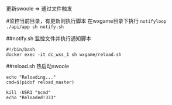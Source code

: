更新swoole => 通过文件触发

#监控当前目录，有更新则执行脚本
在wxgame目录下执行
`notifyloop ./api/app sh notify.sh`

##notify.sh 监控文件并执行通知脚本
```
#!/bin/bash
docker exec -it dc_wss_1 sh wxgame/reload.sh
```

##reload.sh 热启动swoole
```
echo "Reloading..."
cmd=$(pidof reload_master)

kill -USR1 "$cmd"
echo "Reloaded!333"
```
